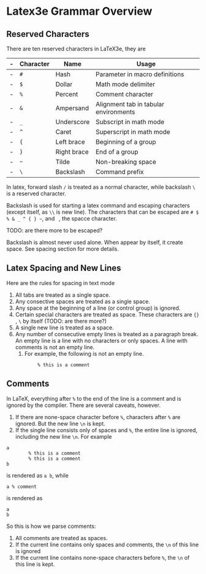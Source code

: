 # Latex3e Grammar Overview

## Reserved Characters

There are ten reserved characters in LaTeX3e, they are

|-| Character | Name          | Usage                               |
|-|-----------|---------------|-------------------------------------|
|-| `#`       | Hash          | Parameter in macro definitions      |
|-| `$`       | Dollar        | Math mode delimiter                 |
|-| `%`       | Percent       | Comment character                   |
|-| `&`       | Ampersand     | Alignment tab in tabular environments|
|-| `_`       | Underscore    | Subscript in math mode              |
|-| `^`       | Caret         | Superscript in math mode            |
|-| `{`       | Left brace    | Beginning of a group                |
|-| `}`       | Right brace   | End of a group                      |
|-| `~`       | Tilde         | Non-breaking space                  |
|-| `\`       | Backslash     | Command prefix                      |

In latex, forward slash `/` is treated as a normal character, while backslash `\` is a reserved character.

Backslash is used for starting a latex command and escaping characters (except itself, as `\\` is new line). 
The characters that can be escaped are `# $ % & _ ^ { } ~`, and ` `, the spacce character.

TODO: are there more to be escaped?

Backslash is almost never used alone. When appear by itself, it create space.
See spacing section for more details.

## Latex Spacing and New Lines

Here are the rules for spacing in text mode
1. All tabs are treated as a single space.
1. Any consective spaces are treated as a single space.
1. Any space at the beginning of a line (or control group) is ignored. 
1. Certain special characters are treated as space. These characters are `{}` , `\` by itself (TODO: are there more?)
1. A single new line is treated as a space.
1. Any number of consecutive empty lines is treated as a paragraph break. 
An empty line is a line with no characters or only spaces.
A line with comments is not an empty line.
    1. For example, the following is not an empty line.
    ```
            % this is a comment
    ```

## Comments

In LaTeX, everything after `%` to the end of the line is a comment and is ignored by the compiler. 
There are several caveats, however.

1. If there are none-space character before `%`, characters after `%` are ignored. But the new line `\n` is kept.
1. If the single line consists only of spaces and `%`, the entire line is ignored, including the new line `\n`.
For example
```
a
        % this is a comment
        % this is a comment
b
```

is rendered as `a b`, while
```
a % comment 

```
is rendered as 
```
a
b
```

So this is how we parse comments:
1. All comments are treated as spaces.
1. If the current line contains only spaces and comments, the `\n` of this line is ignored 
1. If the current line contains none-space characters before `%`, the `\n` of this line is kept.
